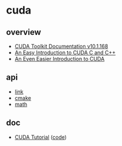 # cuda

## overview

- [CUDA Toolkit Documentation v10.1.168](https://docs.nvidia.com/cuda/index.html)
- [An Easy Introduction to CUDA C and C++](https://devblogs.nvidia.com/easy-introduction-cuda-c-and-c/)
- [An Even Easier Introduction to CUDA](https://devblogs.nvidia.com/even-easier-introduction-cuda/)

## api

- [link]()
- [cmake](./api/cmake)
- [math](./api/math)

## doc

- [CUDA Tutorial](https://cuda-tutorial.readthedocs.io/en/latest/) ([code](./doc/CUDA%20Tutorial))

